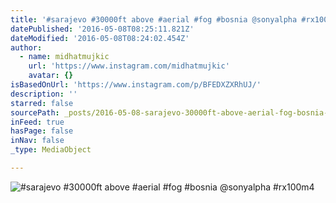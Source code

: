 ```yaml
---
title: '#sarajevo #30000ft above #aerial #fog #bosnia @sonyalpha #rx100m4'
datePublished: '2016-05-08T08:25:11.821Z'
dateModified: '2016-05-08T08:24:02.454Z'
author:
  - name: midhatmujkic
    url: 'https://www.instagram.com/midhatmujkic'
    avatar: {}
isBasedOnUrl: 'https://www.instagram.com/p/BFEDXZXRhUJ/'
description: ''
starred: false
sourcePath: _posts/2016-05-08-sarajevo-30000ft-above-aerial-fog-bosnia-sonyalpha-rx.md
inFeed: true
hasPage: false
inNav: false
_type: MediaObject

---
```

![#sarajevo #30000ft above #aerial #fog #bosnia @sonyalpha #rx100m4](https://scontent.cdninstagram.com/t51.2885-15/s640x640/sh0.08/e35/13181426_1583623251967721_1609886027_n.jpg?ig_cache_key=MTI0NDEzNDE5ODk4MjYxMjIzMw%3D%3D.2)